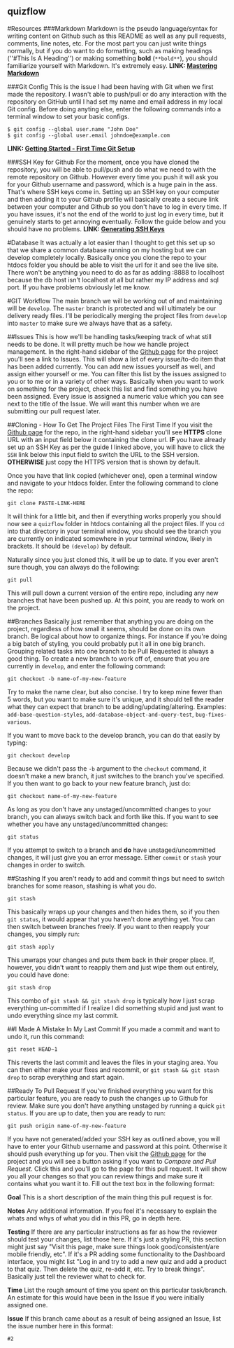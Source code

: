 ## quizflow

#Resources
###Markdown
Markdown is the pseudo language/syntax for writing content on Github such as this README as well as any pull requests, comments, line notes, etc. For the most part you can just write things normally, but if you do want to do formatting, such as making headings (''#This Is A Heading'') or making something **bold** (``**bold**``), you should familiarize yourself with Markdown. It's extremely easy.
**LINK: [Mastering Markdown](https://guides.github.com/features/mastering-markdown/.)**

###Git Config
This is the issue I had been having with Git when we first made the repository. I wasn't able to push/pull or do any interaction with the repository on GitHub until I had set my name and email address in my local Git config. Before doing anyting else, enter the following commands into a terminal window to set your basic configs.
 ```
 $ git config --global user.name "John Doe"
 $ git config --global user.email johndoe@example.com
 ```
**LINK: [Getting Started - First Time Git Setup](https://git-scm.com/book/en/v2/Getting-Started-First-Time-Git-Setup)**

###SSH Key for Github
For the moment, once you have cloned the repository, you will be able to pull/push and do what we need to with the remote repository on Github. However every time you push it will ask you for your Github username and password, which is a huge pain in the ass. That's where SSH keys come in. Setting up an SSH key on your computer and then adding it to your Github profile will basically create a secure link between your computer and Github so you don't have to log in every time.
If you have issues, it's not the end of the world to just log in every time, but it genuinely starts to get annoying eventually. Follow the guide below and you should have no problems.
**LINK: [Generating SSH Keys](https://help.github.com/articles/generating-ssh-keys/)**

#Database
It was actually a lot easier than I thought to get this set up so that we share a common database running on my hosting but we can develop completely locally. Basically once you clone the repo to your htdocs folder you should be able to visit the url for it and see the live site. There won't be anything you need to do as far as adding :8888 to localhost because the db host isn't localhost at all but rather my IP address and sql port. If you have problems obviously let me know.

#GIT Workflow
The main branch we will be working out of and maintaining will be ``develop``. The ``master`` branch is protected and will ultimately be our delivery ready files. I'll be periodically merging the project files from ``develop`` into ``master`` to make sure we always have that as a safety.

##Issues
This is how we'll be handling tasks/keeping track of what still needs to be done. It will pretty much be how we handle project management. In the right-hand sidebar of the [Github page](https://github.com/ryanmchale258/quizflow) for the project you'll see a link to Issues. This will show a list of every issue/to-do item that has been added currently. You can add new issues yourself as well, and assign either yourself or me. You can filter this list by the issues assigned to you or to me or in a variety of other ways. Basically when you want to work on something for the project, check this list and find something you have been assigned. Every issue is assigned a numeric value which you can see next to the title of the Issue. We will want this number when we are submitting our pull request later.

##Cloning - How To Get The Project Files The First Time
If you visit the [Github page](https://github.com/ryanmchale258/quizflow) for the repo, in the right-hand sidebar you'll see **HTTPS** clone URL with an input field below it containing the clone url. **IF** you have already set up an SSH Key as per the guide I linked above, you will have to click the ``SSH`` link below this input field to switch the URL to the SSH version. **OTHERWISE** just copy the HTTPS version that is shown by default.

Once you have that link copied (whichever one), open a terminal window and navigate to your htdocs folder. Enter the following command to clone the repo:
```
git clone PASTE-LINK-HERE
```

It will think for a little bit, and then if everything works properly you should now see a ``quizflow`` folder in htdocs containing all the project files. If you ``cd`` into that directory in your terminal window, you should see the branch you are currently on indicated somewhere in your terminal window, likely in brackets. It should be ``(develop)`` by default.

Naturally since you just cloned this, it will be up to date. If you ever aren't sure though, you can always do the following:
```
git pull
```

This will pull down a current version of the entire repo, including any new branches that have been pushed up. At this point, you are ready to work on the project.

##Branches
Basically just remember that anything you are doing on the project, regardless of how small it seems, should be done on its own branch. Be logical about how to organize things. For instance if you're doing a big batch of styling, you could probably put it all in one big branch. Grouping related tasks into one branch to be Pull Requested is always a good thing. To create a new branch to work off of, ensure that you are currently in ``develop``, and enter the following command:
```
git checkout -b name-of-my-new-feature
```

Try to make the name clear, but also concise. I try to keep mine fewer than 5 words, but you want to make sure it's unique, and it should tell the reader what they can expect that branch to be adding/updating/altering. Examples: ``add-base-question-styles``, ``add-database-object-and-query-test``, ``bug-fixes-various``.

If you want to move back to the develop branch, you can do that easily by typing:
```
git checkout develop
```

Because we didn't pass the ``-b`` argument to the ``checkout`` command, it doesn't make a new branch, it just switches to the branch you've specified. If you then want to go back to your new feature branch, just do:
```
git checkout name-of-my-new-feature
```

As long as you don't have any unstaged/uncommitted changes to your branch, you can always switch back and forth like this. If you want to see whether you have any unstaged/uncommitted changes:
```
git status
```

If you attempt to switch to a branch and **do** have unstaged/uncommitted changes, it will just give you an error message. Either ``commit`` or ``stash`` your changes in order to switch.

##Stashing
If you aren't ready to add and commit things but need to switch branches for some reason, stashing is what you do.
```
git stash
```

This basically wraps up your changes and then hides them, so if you then ``git status``, it would appear that you haven't done anything yet. You can then switch between branches freely. If you want to then reapply your changes, you simply run:
```
git stash apply
```

This unwraps your changes and puts them back in their proper place. If, however, you didn't want to reapply them and just wipe them out entirely, you could have done:
```
git stash drop
```

This combo of ``git stash && git stash drop`` is typically how I just scrap everything un-committed if I realize I did something stupid and just want to undo everything since my last commit.

##I Made A Mistake In My Last Commit
If you made a commit and want to undo it, run this command:
```
git reset HEAD~1
```

This reverts the last commit and leaves the files in your staging area. You can then either make your fixes and recommit, or ``git stash && git stash drop`` to scrap everything and start again.

##Ready To Pull Request
If you've finished everything you want for this particular feature, you are ready to push the changes up to Github for review. Make sure you don't have anything unstaged by running a quick ``git status``. If you are up to date, then you are ready to run:
```
git push origin name-of-my-new-feature
```

If you have not generated/added your SSH key as outlined above, you will have to enter your Github username and password at this point. Otherwise it should push everything up for you. Then visit the [Github page](https://github.com/ryanmchale258/quizflow) for the project and you will see a button asking if you want to *Compare and Pull Request*. Click this and you'll go to the page for this pull request. It will show you all your changes so that you can review things and make sure it contains what you want it to. Fill out the text box in the following format:

**Goal**
This is a short description of the main thing this pull request is for.

**Notes**
Any additional information. If you feel it's necessary to explain the whats and whys of what you did in this PR, go in depth here.

**Testing**
If there are any particular instructions as far as how the reviewer should test your changes, list those here. If it's just a styling PR, this section might just say "Visit this page, make sure things look good/consistent/are mobile friendly, etc". If it's a PR adding some functionality to the Dashboard interface, you might list "Log in and try to add a new quiz and add a product to that quiz. Then delete the quiz, re-add it, etc. Try to break things". Basically just tell the reviewer what to check for.

**Time**
List the rough amount of time you spent on this particular task/branch. An estimate for this would have been in the Issue if you were initially assigned one.

**Issue**
If this branch came about as a result of being assigned an Issue, list the issue number here in this format:
```
#2
```